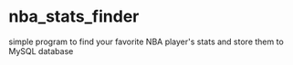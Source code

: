 # nba_stats_finder

simple program to find your favorite NBA player's stats and store them to MySQL database 
